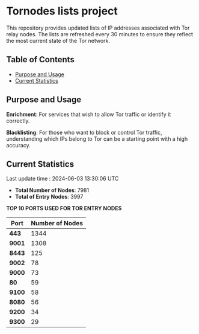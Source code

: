 # Tornodes lists project

This repository provides updated lists of IP addresses associated with Tor relay nodes. The lists are refreshed every 30 minutes to ensure they reflect the most current state of the Tor network.

## Table of Contents

- [Purpose and Usage](#purpose-and-usage)
- [Current Statistics](#current-statistics)


## Purpose and Usage

**Enrichment**: For services that wish to allow Tor traffic or identify it correctly.

**Blacklisting**: For those who want to block or control Tor traffic, understanding which IPs belong to Tor can be a starting point with a high accuracy.

## Current Statistics

Last update time : 2024-06-03 13:30:06 UTC

- **Total Number of Nodes**: 7981
- **Total of Entry Nodes**: 3997

**TOP 10 PORTS USED FOR TOR ENTRY NODES**

| **Port** | **Number of Nodes** |
|------|-----------------|
| **443**   | 1344  |
| **9001**   | 1308  |
| **8443**   | 125  |
| **9002**   | 78  |
| **9000**   | 73  |
| **80**   | 59  |
| **9100**   | 58  |
| **8080**   | 56  |
| **9200**   | 34  |
| **9300**   | 29  |

